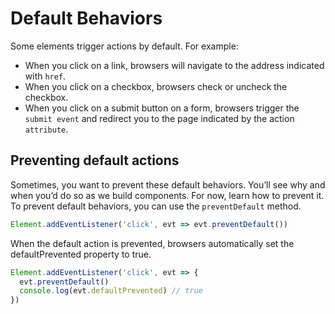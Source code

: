 # Default Behaviors
Some elements trigger actions by default. For example:
- When you click on a link, browsers will navigate to the address indicated with `href`.
- When you click on a checkbox, browsers check or uncheck the checkbox.
- When you click on a submit button on a form, browsers trigger the `submit event` and redirect you to the page indicated by the action `attribute`.

## Preventing default actions
Sometimes, you want to prevent these default behaviors. You’ll see why and when you’d do so as we build components. For now, learn how to prevent it. To prevent default behaviors, you can use the `preventDefault` method.

```js
Element.addEventListener('click', evt => evt.preventDefault())
```
When the default action is prevented, browsers automatically set the defaultPrevented property to true.

```js
Element.addEventListener('click', evt => {
  evt.preventDefault()
  console.log(evt.defaultPrevented) // true
})
```